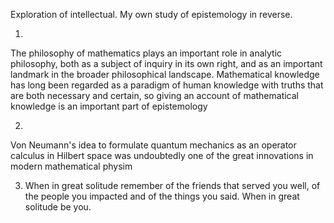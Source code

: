 Exploration of intellectual. My own study of epistemology in reverse.

1.
The philosophy of mathematics plays an important role in analytic philosophy, both as a
subject of inquiry in its own right, and as an important landmark in the broader
philosophical landscape. Mathematical knowledge has long been regarded as a paradigm
of human knowledge with truths that are both necessary and certain, so giving an account
of mathematical knowledge is an important part of epistemology

2.
Von Neumann's idea to formulate quantum mechanics as an operator
calculus in Hilbert space was undoubtedly one of the great innovations in
modern mathematical physim

3. When in great solitude remember of the friends that served you well, of the people you impacted and of the things you said.
When in great solitude be you. 

